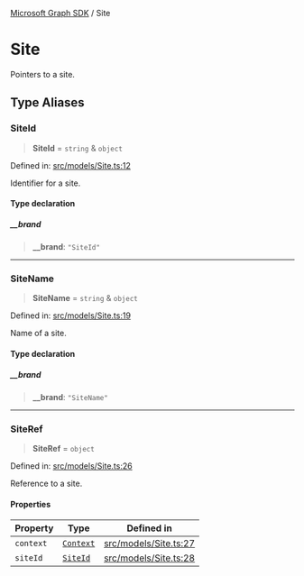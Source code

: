 [Microsoft Graph SDK](README.md) / Site

# Site

Pointers to a site.

## Type Aliases

### SiteId

> **SiteId** = `string` & `object`

Defined in: [src/models/Site.ts:12](https://github.com/Future-Secure-AI/microsoft-graph/blob/main/src/models/Site.ts#L12)

Identifier for a site.

#### Type declaration

##### \_\_brand

> **\_\_brand**: `"SiteId"`

***

### SiteName

> **SiteName** = `string` & `object`

Defined in: [src/models/Site.ts:19](https://github.com/Future-Secure-AI/microsoft-graph/blob/main/src/models/Site.ts#L19)

Name of a site.

#### Type declaration

##### \_\_brand

> **\_\_brand**: `"SiteName"`

***

### SiteRef

> **SiteRef** = `object`

Defined in: [src/models/Site.ts:26](https://github.com/Future-Secure-AI/microsoft-graph/blob/main/src/models/Site.ts#L26)

Reference to a site.

#### Properties

| Property | Type | Defined in |
| ------ | ------ | ------ |
| <a id="context"></a> `context` | [`Context`](Context-1.md#context) | [src/models/Site.ts:27](https://github.com/Future-Secure-AI/microsoft-graph/blob/main/src/models/Site.ts#L27) |
| <a id="siteid-1"></a> `siteId` | [`SiteId`](#siteid) | [src/models/Site.ts:28](https://github.com/Future-Secure-AI/microsoft-graph/blob/main/src/models/Site.ts#L28) |
